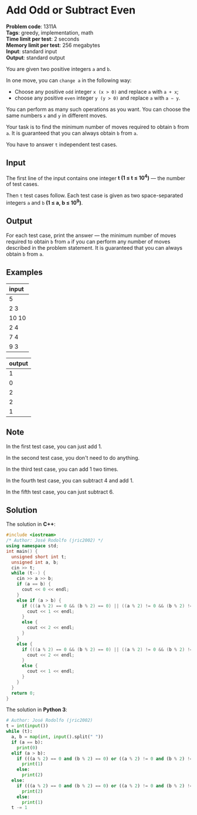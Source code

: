 # Add Odd or Subtract Even
**Problem code**: 1311A  
**Tags**: greedy, implementation, math  
**Time limit per test**: 2 seconds  
**Memory limit per test**: 256 megabytes  
**Input**: standard input  
**Output**: standard output  

You are given two positive integers `a` and `b`.

In one move, you can `change a` in the following way:

* Choose any positive `odd` integer `x (x > 0)` and replace `a` with `a + x`;
* choose any positive `even` integer `y (y > 0)` and replace `a` with `a − y`.

You can perform as many such operations as you want. You can choose the same numbers `x` and `y` in different moves.

Your task is to find the minimum number of moves required to obtain `b` from `a`. It is guaranteed that you can always obtain `b` from `a`.

You have to answer `t` independent test cases.

## Input
The first line of the input contains one integer **t (1 ≤ t ≤ 10<sup>4</sup>)** — the number of test cases.

Then `t` test cases follow. Each test case is given as two space-separated integers `a` and `b` **(1 ≤ a, b ≤ 10<sup>9</sup>)**.

## Output
For each test case, print the answer — the minimum number of moves required to obtain `b` from `a` if you can perform any number of moves described in the problem statement. It is guaranteed that you can always obtain `b` from `a`.

## Examples
| input |
| :--- |
| 5 |
| 2 3 |
| 10 10 |
| 2 4 |
| 7 4 |
| 9 3 |

| output |
| :--- |
| 1 |
| 0 |
| 2 |
| 2 |
| 1 |

## Note
In the first test case, you can just add 1.

In the second test case, you don't need to do anything.

In the third test case, you can add 1 two times.

In the fourth test case, you can subtract 4 and add 1.

In the fifth test case, you can just subtract 6.

## Solution
The solution in **C++**:
```cpp
#include <iostream>
/* Author: José Rodolfo (jric2002) */
using namespace std;
int main() {
  unsigned short int t;
  unsigned int a, b;
  cin >> t;
  while (t--) {
    cin >> a >> b;
    if (a == b) {
      cout << 0 << endl;
    }
    else if (a > b) {
      if (((a % 2) == 0 && (b % 2) == 0) || ((a % 2) != 0 && (b % 2) != 0)) {
        cout << 1 << endl;
      }
      else {
        cout << 2 << endl;
      }
    }
    else {
      if (((a % 2) == 0 && (b % 2) == 0) || ((a % 2) != 0 && (b % 2) != 0)) {
        cout << 2 << endl;
      }
      else {
        cout << 1 << endl;
      }
    }
  }
  return 0;
}
```

The solution in **Python 3**:
```python
# Author: José Rodolfo (jric2002)
t = int(input())
while (t):
  a, b = map(int, input().split(" "))
  if (a == b):
    print(0)
  elif (a > b):
    if (((a % 2) == 0 and (b % 2) == 0) or ((a % 2) != 0 and (b % 2) != 0)):
      print(1)
    else:
      print(2)
  else:
    if (((a % 2) == 0 and (b % 2) == 0) or ((a % 2) != 0 and (b % 2) != 0)):
      print(2)
    else:
      print(1)
  t -= 1
```